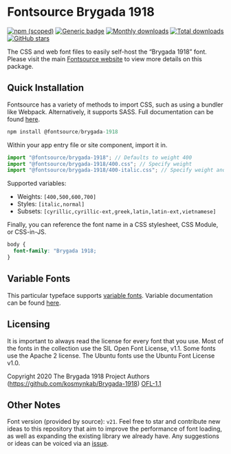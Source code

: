 # Fontsource Brygada 1918

[![npm (scoped)](https://img.shields.io/npm/v/@fontsource/brygada-1918?color=brightgreen)](https://www.npmjs.com/package/@fontsource/brygada-1918) [![Generic badge](https://img.shields.io/badge/fontsource-passing-brightgreen)](https://github.com/fontsource/fontsource) [![Monthly downloads](https://badgen.net/npm/dm/@fontsource/brygada-1918)](https://github.com/fontsource/fontsource) [![Total downloads](https://badgen.net/npm/dt/@fontsource/brygada-1918)](https://github.com/fontsource/fontsource) [![GitHub stars](https://img.shields.io/github/stars/fontsource/fontsource.svg?style=social&label=Star)](https://github.com/fontsource/fontsource/stargazers)

The CSS and web font files to easily self-host the “Brygada 1918” font. Please visit the main [Fontsource website](https://fontsource.org/fonts/brygada-1918) to view more details on this package.

## Quick Installation

Fontsource has a variety of methods to import CSS, such as using a bundler like Webpack. Alternatively, it supports SASS. Full documentation can be found [here](https://fontsource.org/docs/getting-started/introduction).

```javascript
npm install @fontsource/brygada-1918
```

Within your app entry file or site component, import it in.

```javascript
import "@fontsource/brygada-1918"; // Defaults to weight 400
import "@fontsource/brygada-1918/400.css"; // Specify weight
import "@fontsource/brygada-1918/400-italic.css"; // Specify weight and style

```

Supported variables:
- Weights: `[400,500,600,700]`
- Styles: `[italic,normal]`
- Subsets: `[cyrillic,cyrillic-ext,greek,latin,latin-ext,vietnamese]`

Finally, you can reference the font name in a CSS stylesheet, CSS Module, or CSS-in-JS.

```css
body {
  font-family: "Brygada 1918;
}
```

## Variable Fonts

This particular typeface supports [variable fonts](https://developer.mozilla.org/en-US/docs/Web/CSS/CSS_Fonts/Variable_Fonts_Guide).
Variable documentation can be found [here](https://fontsource.org/docs/getting-started/variable).

## Licensing
It is important to always read the license for every font that you use.
Most of the fonts in the collection use the SIL Open Font License, v1.1. Some fonts use the Apache 2 license. The Ubuntu fonts use the Ubuntu Font License v1.0.

Copyright 2020 The Brygada 1918 Project Authors (https://github.com/kosmynkab/Brygada-1918)
[OFL-1.1](http://scripts.sil.org/OFL)

## Other Notes
Font version (provided by source): `v21`.
Feel free to star and contribute new ideas to this repository that aim to improve the performance of font loading, as well as expanding the existing library we already have. Any suggestions or ideas can be voiced via an [issue](https://github.com/fontsource/fontsource/issues).